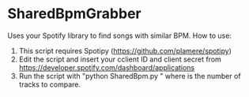 # SharedBpmGrabber
Uses your Spotify library to find songs with similar BPM.
How to use:
1) This script requires Spotipy (https://github.com/plamere/spotipy)
2) Edit the script and insert your cclient ID and client secret from https://developer.spotify.com/dashboard/applications
3) Run the script with "python SharedBpm.py <SpotifyUsername> <TracksToGrab>" where <TracksToGrab> is the number of tracks to compare.